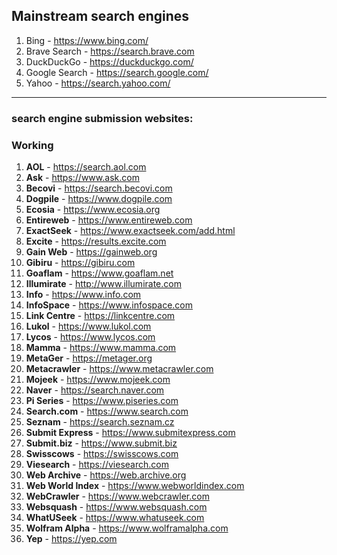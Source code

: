 ## Mainstream search engines

1. Bing - https://www.bing.com/
2. Brave Search - https://search.brave.com
3. DuckDuckGo - https://duckduckgo.com/
4. Google Search - https://search.google.com/
5. Yahoo - https://search.yahoo.com/

---

### search engine submission websites:

### Working 

1. **AOL** - https://search.aol.com
2. **Ask** - https://www.ask.com
3. **Becovi** - https://search.becovi.com
4. **Dogpile** - https://www.dogpile.com
5. **Ecosia** - https://www.ecosia.org
6. **Entireweb** - https://www.entireweb.com
7. **ExactSeek** - https://www.exactseek.com/add.html
8. **Excite** - https://results.excite.com
9. **Gain Web** - https://gainweb.org
10. **Gibiru** - https://gibiru.com
11. **Goaflam** - https://www.goaflam.net
12. **Illumirate** - http://www.illumirate.com
13. **Info** - https://www.info.com
14. **InfoSpace** - https://www.infospace.com
15. **Link Centre** - https://linkcentre.com
16. **Lukol** - https://www.lukol.com
17. **Lycos** - https://www.lycos.com
18. **Mamma** - https://www.mamma.com
19. **MetaGer** - https://metager.org
20. **Metacrawler** - https://www.metacrawler.com
21. **Mojeek** - https://www.mojeek.com
22. **Naver** - https://search.naver.com
23. **Pi Series** - https://www.piseries.com
24. **Search.com** - https://www.search.com
25. **Seznam** - https://search.seznam.cz
26. **Submit Express** - https://www.submitexpress.com
27. **Submit.biz** - https://www.submit.biz
28. **Swisscows** - https://swisscows.com
29. **Viesearch** - https://viesearch.com
30. **Web Archive** - https://web.archive.org
31. **Web World Index** - https://www.webworldindex.com
32. **WebCrawler** - https://www.webcrawler.com
33. **Websquash** - https://www.websquash.com
34. **WhatUSeek** - https://www.whatuseek.com
35. **Wolfram Alpha** - https://www.wolframalpha.com
36. **Yep** - https://yep.com
